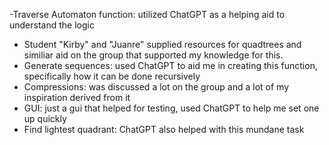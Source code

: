 -Traverse Automaton function: utilized ChatGPT as a helping aid to understand the logic
- Student "Kirby" and "Juanre" supplied resources for quadtrees and similiar aid on the group that supported my knowledge for this.
- Generate sequences: used ChatGPT to aid me in creating this function, specifically how it can be done recursively
- Compressions: was discussed a lot on the group and a lot of my inspiration derived from it
- GUI: just a gui that helped for testing, used ChatGPT to help me set one up quickly
- Find lightest quadrant: ChatGPT also helped with this mundane task
